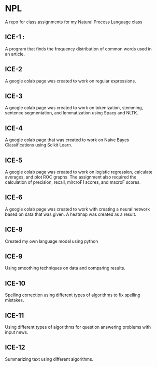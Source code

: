 # NPL
A repo for class assignments for my Natural Process Language class 

## ICE-1 :
A program that finds the frequency distribution of common words used in an article.

## ICE-2
A google colab page was created to work on regular expressions.

## ICE-3
A google colab page was created to work on tokenization, stemming, sentence segmentation, and lemmatization using Spacy and NLTK.

## ICE-4
A google colab page that was created to work on Naive Bayes Classifications using Scikit Learn.

## ICE-5
A google colab page was created to work on logistic regression, calculate averages, and plot ROC graphs. The assignment also required the calculation of precision, recall, mircroF1 scores, and macroF scores.

## ICE-6
A google colab page was created to work with creating a neural network based on data that was given. A heatmap was created as a result.

## ICE-8
Created my own language model using python

## ICE-9
Using smoothing techniques on data and comparing results.

## ICE-10
Spelling correction using different types of algorithms to fix spelling mistakes.

## ICE-11
Using different types of algorithms for question answering problems with input news.

## ICE-12
Summarizing text using different algorithms.
